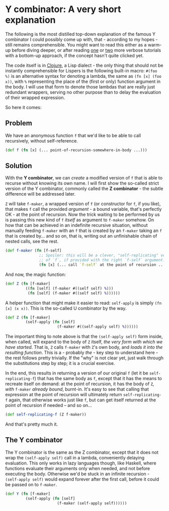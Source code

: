 Y combinator: A very short explanation
===

The following is the most distilled top-down explanation of the famous Y
combinator I could possibly come up with, that - according to my hopes - still
remains comprehensible. You might want to read this either as a warm-up before
diving deeper, or after reading
[one](http://blog.tomtung.com/2012/10/yet-another-y-combinator-tutorial/) or
[two](https://www.cs.toronto.edu/~david/courses/csc324_w15/extra/ycomb.html)
more verbose tutorials with a bottom-up approach, if the concept hasn't quite
clicked yet.

The code itself is in [Clojure](https://clojure.org/), a Lisp dialect - the only
thing that should not be instantly comprehensible for Lispers is the following
built-in macro: `#(foo %)` is an alternative syntax for denoting a lambda, the
same as `(fn [x] (foo x))`, with `%` representing the place of the (first or
only) function argument in the body. I will use that form to denote those
lambdas that are really just redundant wrappers, serving no other purpose than
to delay the evaluation of their wrapped expression.

So here it comes:

Problem
---
We have an anonymous function `f` that we'd like to be able to call recursively,
without self-reference.

```clojure
(def f (fn [x] (... point-of-recursion-somewhere-in-body ...)))
```

Solution
---
With the **Y combinator**, we can _create_ a modified version of `f` that is
able to recurse without knowing its own name. I will first show the so-called
strict version of the Y combinator, commonly called the **Z combinator** - the
subtle difference will be addressed later. 

`Z` will take `f-maker`, a wrapped version of `f` (or constructor for `f`, if
you like), that makes `f` call the provided _argument_ - a bound variable,
that's perfectly OK - at the point of recursion. Now the trick waiting to be
performed by us is passing this new kind of `f` _itself_ as argument to
`f-maker` somehow. On how that can be achieved in an indefinite recursive
situation, without manually feeding `f-maker` with an `f` that is created by an
`f-maker` taking an `f` that is created by... and so on, that is, writing out an
unfinishable chain of nested calls, see the rest.

```clojure
(def f-maker (fn [f-self]
               ;; Spoiler: this will be a clever, "self-replicating" version
               ;; of `f`, if provided with the right `f-self` argument.
               (fn [x] (... call `f-self` at the point of recursion ...))))
```

And now, the magic function:

```clojure
(def Z (fn [f-maker]
         ((fn [self] (f-maker #((self self) %)))
          (fn [self] (f-maker #((self self) %))))))
```

A helper function that might make it easier to read: `self-apply` is simply
`(fn [x] (x x))`. This is the so-called U combinator by the way.

```clojure
(def Z (fn [f-maker]
         (self-apply (fn [self]
                       (f-maker #((self-apply self) %))))))
```

The important thing to note above is that the `(self-apply self)` form inside,
when called, will expand to the body of `Z` itself, _the very form with which we
have started_. That is, `Z` calls `f-maker` with `Z`'s own body, and _loads it
into the resulting function_. This is a - probably _the_ - key step to
understand here - the rest follows pretty trivially. If the "why" is not clear
yet, just walk through the substitutions step by step; it is a crucial exercise.

In the end, this results in returning a version of our original `f` (let it be
`self-replicating-f`) that has the same body as `f`, except that it has the
means to recreate itself on demand: at the point of recursion, it has the body
of `Z`_, with_ `f-maker` _already bound_, burnt-in.  It's easy to see that
calling that expression at the point of recursion will ultimately return
`self-replicating-f` again, that otherwise works just like `f`, but can get
itself returned at the point of recursion if needed – and so on...

```clojure
(def self-replicating-f (Z f-maker))
```

And that's pretty much it.

The Y combinator
---
The Y combinator is the same as the Z combinator, except that it does not wrap
the `(self-apply self)` call in a lambda, conveniently delaying evaluation. This
only works in lazy languages though, like Haskell, where functions evaluate
their arguments only when needed, and not before executing the body. Otherwise
we'd be stuck in an infinite recursion - `(self-apply self)` would expand
forever after the first call, before it could be passed on to `f-maker`.

```clojure
(def Y (fn [f-maker]
         (self-apply (fn [self]
                       (f-maker (self-apply self))))))
```
